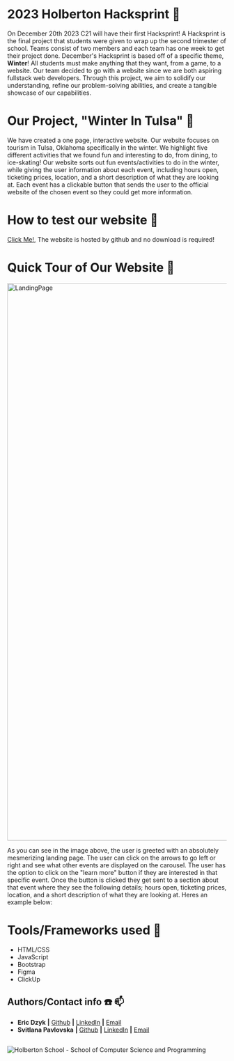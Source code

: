 # 2023 Holberton Hacksprint :microphone:
On December 20th 2023 C21 will have their first Hacksprint! A Hacksprint is the final project that students were given to wrap up the second trimester of school. Teams consist of two members and each team has one week to get their project done. December's Hacksprint is based off of a specific theme, **Winter**! All students must make anything that they want, from a game, to a website. Our team decided to go with a website since we are both aspiring fullstack web developers. Through this project, we aim to solidify our understanding, refine our problem-solving abilities, and create a tangible showcase of our capabilities.

# Our Project, "Winter In Tulsa" :christmas_tree:
We have created a one page, interactive website. Our website focuses on tourism in Tulsa, Oklahoma specifically in the winter. We highlight five different activities that we found fun and interesting to do, from dining, to ice-skating! Our website sorts out fun events/activities to do in the winter, while giving the user information about each event, including hours open, ticketing prices, location, and a short description of what they are looking at. Each event has a clickable button that sends the user to the official website of the chosen event so they could get more information.

# How to test our website 🧪
[Click Me!](https://svitlanapavl.github.io/Hacksprint-2023/), The website is hosted by github and no download is required!

# Quick Tour of Our Website :eyes:
<img width="1280" alt="LandingPage" src="https://github.com/SvitLanaPavl/Hacksprint-2023/assets/126730794/757d04c5-8e07-4219-92de-41a0b34abdda">

As you can see in the image above, the user is greeted with an absolutely mesmerizing landing page. The user can click on the arrows to go left or right and see what other events are displayed on the carousel. The user has the option to click on the "learn more" button if they are interested in that specific event. Once the button is clicked they get sent to a section about that event where they see the following details; hours open, ticketing prices, location, and a short description of what they are looking at. Heres an example below:

# Tools/Frameworks used 📖
- HTML/CSS
- JavaScript
- Bootstrap
- Figma
- ClickUp

## Authors/Contact info :phone: :mailbox:
* **Eric Dzyk** **|** [Github](https://github.com/ericpo1sh) **|** [LinkedIn](https://linkedin.com/in/eric-dzyk-1b8976213) **|** [Email](mailto:ericpo1sh@gmail.com)  
* **Svitlana Pavlovska** **|** [Github](https://github.com/SvitLanaPavl) **|** [LinkedIn](https://www.linkedin.com/in/svitlana-pavlovska-833b43184/) **|** [Email](mailto:lanapavlovska90@gmail.com)
##
![Holberton School - School of Computer Science and Programming](https://uploads-ssl.webflow.com/6105315644a26f77912a1ada/63eea844ae4e3022154e2878_Holberton.png)
##
